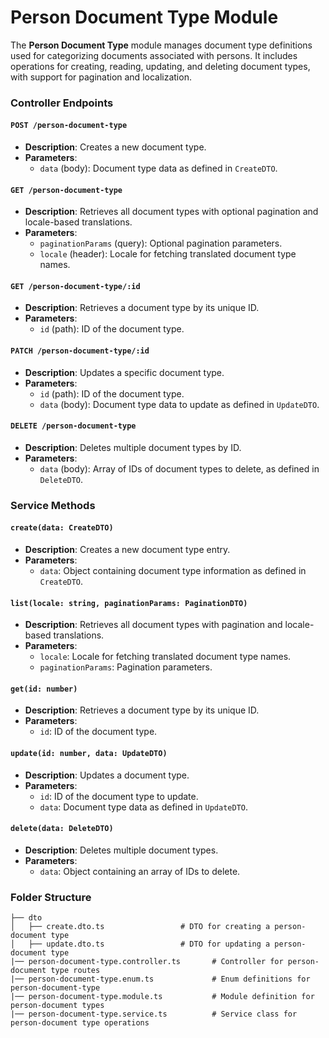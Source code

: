 # Person Document Type Module

The **Person Document Type** module manages document type definitions used for categorizing documents associated with persons. It includes operations for creating, reading, updating, and deleting document types, with support for pagination and localization.

### Controller Endpoints

#### `POST /person-document-type`

- **Description**: Creates a new document type.
- **Parameters**:
  - `data` (body): Document type data as defined in `CreateDTO`.

#### `GET /person-document-type`

- **Description**: Retrieves all document types with optional pagination and locale-based translations.
- **Parameters**:
  - `paginationParams` (query): Optional pagination parameters.
  - `locale` (header): Locale for fetching translated document type names.

#### `GET /person-document-type/:id`

- **Description**: Retrieves a document type by its unique ID.
- **Parameters**:
  - `id` (path): ID of the document type.

#### `PATCH /person-document-type/:id`

- **Description**: Updates a specific document type.
- **Parameters**:
  - `id` (path): ID of the document type.
  - `data` (body): Document type data to update as defined in `UpdateDTO`.

#### `DELETE /person-document-type`

- **Description**: Deletes multiple document types by ID.
- **Parameters**:
  - `data` (body): Array of IDs of document types to delete, as defined in `DeleteDTO`.

### Service Methods

#### `create(data: CreateDTO)`

- **Description**: Creates a new document type entry.
- **Parameters**:
  - `data`: Object containing document type information as defined in `CreateDTO`.

#### `list(locale: string, paginationParams: PaginationDTO)`

- **Description**: Retrieves all document types with pagination and locale-based translations.
- **Parameters**:
  - `locale`: Locale for fetching translated document type names.
  - `paginationParams`: Pagination parameters.

#### `get(id: number)`

- **Description**: Retrieves a document type by its unique ID.
- **Parameters**:
  - `id`: ID of the document type.

#### `update(id: number, data: UpdateDTO)`

- **Description**: Updates a document type.
- **Parameters**:
  - `id`: ID of the document type to update.
  - `data`: Document type data as defined in `UpdateDTO`.

#### `delete(data: DeleteDTO)`

- **Description**: Deletes multiple document types.
- **Parameters**:
  - `data`: Object containing an array of IDs to delete.

### Folder Structure

```plaintext
├── dto
│   ├── create.dto.ts                 # DTO for creating a person-document type
│   ├── update.dto.ts                 # DTO for updating a person-document type
|── person-document-type.controller.ts       # Controller for person-document type routes
|── person-document-type.enum.ts             # Enum definitions for person-document-type
|── person-document-type.module.ts           # Module definition for person-document types
|── person-document-type.service.ts          # Service class for person-document type operations
```
